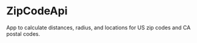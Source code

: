 # ZipCodeApi
App to calculate distances, radius, and locations for US zip codes and CA postal codes.
